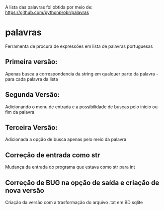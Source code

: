 A lista das palavras foi obtida por meio de: https://github.com/pythonprobr/palavras

# palavras
Ferramenta de procura de expressões em lista de palavras portuguesas

## Primeira versão:
Apenas busca a correspondencia da string em qualquer parte da palavra - para cada palavra da lista

## Segunda Versão:
Adicionando o menu de entrada e a possibilidade de buscas pelo início ou fim da palavra

## Terceira Versão:
Adicionada a opção de busca apenas pelo meio da palavra

## Correção de entrada como str
Mudança da entrada do programa que estava como str para int

## Correção de BUG na opção de saída e criação de nova versão
Criação da versão com a trasformação do arquivo .txt em BD sqlite
